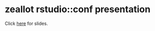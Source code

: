 # zeallot rstudio::conf presentation

Click [here](https://docs.google.com/presentation/d/1MISSEW5-JIulvjsmGETsdLWrgXoncFhb2i2E65KXwi0/edit?usp=sharing) for slides.
